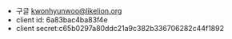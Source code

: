 - 구글 kwonhyunwoo@likelion.org
- client id: 6a83bac4ba83f4e
- client secret:c65b0297a80ddc21a9c382b336706282c44f1892